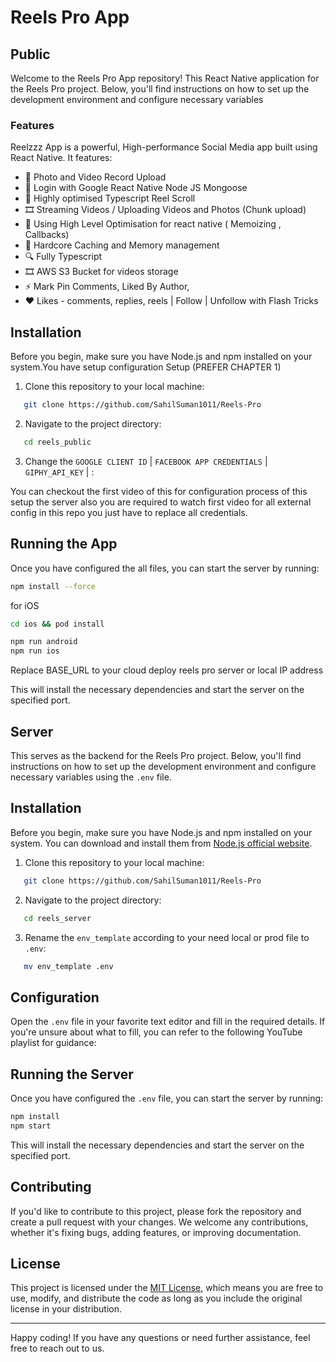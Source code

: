 #    Reels Pro App
## Public

Welcome to the Reels Pro App repository! This React Native application for the Reels Pro project. Below, you'll find instructions on how to set up the development environment and configure necessary variables 

### Features

Reelzzz App is a powerful, High-performance Social Media app built using React Native. It features:

* 📸 Photo and Video Record Upload
* 🗿 Login with Google React Native Node JS Mongoose
* 📱 Highly optimised Typescript Reel Scroll
* 🎞️ Streaming Videos / Uploading Videos and Photos (Chunk upload)
* 🗿 Using High Level Optimisation for react native ( Memoizing , Callbacks)
* 🎨 Hardcore Caching and Memory management
* 🔍 Fully Typescript
* 🎞️ AWS S3 Bucket for videos storage
* ⚡ Mark Pin Comments, Liked By Author, 
* ❤️ Likes - comments, replies, reels | Follow | Unfollow with Flash Tricks


## Installation

Before you begin, make sure you have Node.js and npm installed on your system.You have setup configuration  Setup (PREFER CHAPTER 1) 

1. Clone this repository to your local machine:

```sh
   git clone https://github.com/SahilSuman1011/Reels-Pro
```

2. Navigate to the project directory:

```sh
   cd reels_public
 ```

3. Change the `GOOGLE CLIENT ID` | `FACEBOOK APP CREDENTIALS` | `GIPHY_API_KEY` | :

You can checkout the first video of this for configuration process of this 
setup the server also you are required to watch first video for all external config 
in this repo you just have to replace all credentials.


## Running the App

Once you have configured the all files, you can start the server by running:

```sh
npm install --force
```

for iOS
```sh
cd ios && pod install 
```

```sh
npm run android
npm run ios
```

Replace BASE_URL to your cloud deploy reels pro server or local IP address

This will install the necessary dependencies and start the server on the specified port.


## Server
This serves as the backend for the Reels Pro project. Below, you'll find instructions on how to set up the development environment and configure necessary variables using the `.env` file.


## Installation

Before you begin, make sure you have Node.js and npm installed on your system. You can download and install them from [Node.js official website](https://nodejs.org/).

1. Clone this repository to your local machine:

```sh
   git clone https://github.com/SahilSuman1011/Reels-Pro
```

2. Navigate to the project directory:

```sh
   cd reels_server
 ```

3. Rename the `env_template` according to your need local or prod file to `.env`:

```sh
   mv env_template .env
  ```

## Configuration

Open the `.env` file in your favorite text editor and fill in the required details. If you're unsure about what to fill, you can refer to the following YouTube playlist for guidance:


## Running the Server

Once you have configured the `.env` file, you can start the server by running:

```sh
npm install
npm start
```

This will install the necessary dependencies and start the server on the specified port.

## Contributing

If you'd like to contribute to this project, please fork the repository and create a pull request with your changes. We welcome any contributions, whether it's fixing bugs, adding features, or improving documentation.

## License

This project is licensed under the [MIT License](LICENSE), which means you are free to use, modify, and distribute the code as long as you include the original license in your distribution.

---

Happy coding! If you have any questions or need further assistance, feel free to reach out to us.

